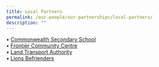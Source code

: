 ```yaml
---
title: Local Partners
permalink: /our-people/our-partnerships/local-partners/
description: ""
---
```

•	[Commonwealth Secondary School](/commonwealth-secondary-school/)<br>
•	[Frontier Community Centre](/frontier-community-centre/)<br>
•	[Land Transport Authority](/land-transport-authority/)<br>
•	[Lions Befrienders](/lions-befrienders/)